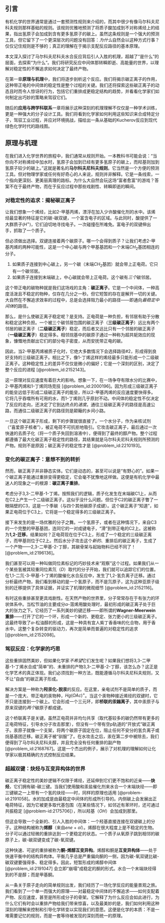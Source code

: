 ## 引言
有机化学的世界通常是通过一套预测性规则来介绍的，而其中很少有像马尔科夫尼科夫规则那样基础的规则。该规则优雅地预测了将质子酸加成到不对称烯烃上的结果，指出氢原子会加成到含有更多氢原子的碳上。虽然这条规则是一个强大的预测工具，但它留下了一个更深层次的问题没有回答：*为什么*自然会以这种方式行事？仅仅记住规则是不够的；真正的理解在于揭示支配反应路径的基本原理。

本文深入探讨了马尔科夫尼科夫水合反应背后引人入胜的机理，超越了“是什么”的层面，去探索“为什么”。我们将研究反应中间体那转瞬即逝、高能量的世界，以理解对稳定性的不懈追求如何决定了最终产物。

在第一章**原理与机理**中，我们将逐步剖析这个反应。我们将揭示碳正离子的作用，这种带正电的中间体的稳定性是整个过程的关键。我们还将探索这些碳正离子的动态且时而令人惊讶的行为，包括它们重排成更稳定结构的趋势，并看看化学家们如何制定出巧妙的策略来驾驭它们。

随后的**应用与跨学科联系**一章将展示这种深刻的机理理解不仅仅是一种学术训练，更是一种强大的分子设计工具。我们将看到化学家如何利用这些知识来合成特定分子，驾驭工业过程，并应对环境挑战，描绘出一条从基础的Kucherov反应到现代绿色化学时代的路线图。

## 原理与机理

在我们进入化学世界的旅程中，我们通常从规则开始。一本教科书可能会说：“当你向不对称烯烃中加水时，氢原子会加到已经有更多氢原子的碳上，而羟基则加到氢原子较少的碳上。”这就是著名的**马尔科夫尼科夫规则**。它当然是一个方便的预测工具。但对物理学家或任何有好奇心的人来说，规则并非解释。它是一条线索，一个指向更深刻、更美丽真理的路标。为什么大自然会玩这场“富者愈富”的游戏？答案不在于最终产物，而在于反应过程中那些戏剧性、转瞬即逝的瞬间。

### 对稳定性的追求：揭秘碳正离子

让我们想象一个烯烃，比如2-甲基丙烯，漂浮在加入少许酸催化剂的水中。该烯烃最显著的特征是它的碳-碳双键，一个富含电子的区域。与此同时，酸提供了一大群质子($H^+$)，它们迫切地寻找电子。一次碰撞在所难免。富电子的双键伸出手，抓取了一个质子。

但必须做出选择。双键连接着两个碳原子。哪一个会得到质子？让我们考虑2-甲基丙烯的两种可能性，这是一个中心碳与两个甲基基团和一个末端$CH_2$基团相连的分子。

1.  如果质子连接到中心碳上，另一个碳（末端$CH_2$基团）就会带上正电荷。它只有一个碳邻居。
2.  如果质子连接到末端碳上，中心碳就会带上正电荷。这个碳有*三个*碳邻居。

这个带正电的碳物种就是我们这场戏的主角：**碳正离子**。它是一个中间体，一种高度活泼且不稳定的物种，仅存在几分之一秒。但它短暂的存在是解开一切的关键。大自然在不懈追求效率的过程中，总是会选择阻力最小的路径——即通向*最稳定中间体*的路径。

那么，是什么使碳正离子稳定呢？是支持。正电荷是一种负担，有邻居有助于分散和稳定这种负担。一个被三个碳邻居包围的碳正离子（**三级碳正离子**）远比有两个邻居的碳正离子（**二级碳正离子**）稳定，而后者又远比只有一个邻居的碳正离子（**一级碳正离子**）稳定得多。相邻烷基中的碳原子通过一种称为超共轭效应的现象，慷慨地贡献出它们的部分电子密度，从而安抚带正电的碳。

因此，当2-甲基丙烯被质子化时，它绝大多数情况下会选择路径#2，形成得到良好支持的三级碳正离子。相比之下，像1-丁烯这样的烯烃最多只能形成一个二级碳正离子。这种稳定性上的差异不仅仅是微小的偏好；它是一个深刻的区别，决定了整个反应的进程 [@problem_id:2152143]。

这一原理对反应速度有着巨大的影响。想象一下，在一场争夺有限水分的比赛中，2-甲基丙烯和1-丁烯同场竞技 [@problem_id:2000196]。因为形成三级碳正离子的能垒远低于形成二级碳正离子的能垒，所以2-甲基丙烯的反应速度要快得多。它将几乎吞噬所有可用的水，而1-丁烯则几乎原封不动。中间体的稳定性不仅决定了反应的走向，还决定了它到达终点的*速度*。通往三级碳正离子的路径是高速公路，而通往二级碳正离子的路径则是颠簸的乡间小路。

一旦这个碳正离子形成，剩下的步骤就很直接了。一个水分子，作为亲核试剂（“喜爱原子核者”），被正电荷不可抗拒地吸引。它攻击碳正离子，最后通过一次快速的去质子化（将一个质子失回到溶液中），便得到了最终的醇产物。整个过程都遵循了最大化碳正离子稳定性的路径，其结果就是马尔科夫尼科夫规则所预测的产物。规则不是原因；碳正离子的稳定性才是 [@problem_id:2210193]。

### 变化的碳正离子：意想不到的转折

然而，碳正离子并非静态实体。它们是动态的，甚至可以说是“有野心的”。如果一个碳正离子能通过重排变得更稳定，它会毫不犹豫地这样做。这便是有机化学中最迷人的现象之一的根源：**碳正离子重排**。

考虑分子3,3-二甲基-1-丁烯。按照我们的逻辑，质子化发生在末端碳C1上，从而在C2上产生一个二级碳正离子。这似乎没什么问题。但位于C2的碳正离子瞥了一眼隔壁的C3，这是一个季碳（与四个其他碳原子成键）。这个碳正离子“知道”，如果正电荷位于C3上，它将是一个稳定得多的三级碳正离子。

接下来发生的是一场优雅的分子之舞。一个氢原子，或者在这种情况下，来自C3的一个完整的甲基基团，连同它的一对成键电子，“滑”到带正电的C2上。这被称为**1,2-迁移**。结果如何？正电荷现在位于C3上，形成了一个稳定的三级碳正离子，而甲基则位于C2上。然后水分子攻击这个*新的*、重排后的碳正离子，生成了一个产物——2,3-二甲基-2-丁醇，其碳骨架与起始物料已经不同了！[@problem_id:2196136]。

我们甚至可以用一种叫做同位素标记的巧妙技术来“观察”这个过程。如果我们从一个某些氢被其较重同位素氘（$D$）取代的分子开始，我们就可以追踪它们的位置。在1,1-二氘-3-甲基-1-丁烯的酸催化水合反应中，发生了1,2-氢负离子迁移。通过分析最终产物，我们看到移动的是一个氢原子，而不是氘原子，这为这种亚原子级别的迁移提供了具体证据，并证实了机理的微观细节 [@problem_id:2152116]。

有时这些重排甚至更具戏剧性。在天然产物的世界里，分子常常存在于有张力的环状体系中。当松节油的主要成分$\alpha$-蒎烯用酸处理时，最初形成的碳正离子处于巨大的张力之下。它经历了一系列美妙的键迁移——即所谓的**Wagner-Meerwein重排**——打开了它的一个环，形成一个新的、更稳定、张力更小的三级碳正离子。这最终导致了$\alpha$-松油醇的形成，这是一种具有宜人紫丁香香味的化合物，用于香水中。这整个复杂转变的驱动力，再次是简单而普遍的对稳定性的追求 [@problem_id:2152098]。

### 驾驭反应：化学家的巧思

这些重排固然美妙，但如果化学家*不希望*它们发生呢？如果我们想将3,3-二甲基-1-丁烯水合成“简单”的、未重排的产物3,3-二甲基-2-丁醇，该怎么办？这正是化学艺术的真正体现。我们必须找到一种方法，既能遵循马尔科夫尼科夫规则，又不让“自由”的碳正离子形成。

解决方案是一种称为**羟汞化-脱汞**的反应。在这里，亲电试剂不是简单的质子，而是一个庞大、带正电的汞物种，$Hg(OAc)^+$。当这个汞物种接近烯烃的双键时，它不只是连接到一个碳上。它会形成一个三元环，即**桥联的汞鎓离子**，其中汞原子与原来双键的*两个*碳原子都成键。

这个桥联离子是关键。虽然正电荷并非均匀共享（取代基较多的碳仍然带有更多的正电荷特征，引导水分子攻击那里），但没有一个带有空p轨道的“开放式”碳正离子。汞原子就像一个支架，将两个碳原子固定在位，阻止任何不安分的氢负离子或烷基基团迁移。碳正离子被“驯服”了。在水攻击之后，汞在第二步中被除去，我们便得到了马尔科夫尼科夫醇，并且完全没有任何重排的副产物 [@problem_id:2168767]。这是一个杰出的例子，展示了对机理的理解如何让化学家以极其精确的方式控制反应结果。

### 超越双键：炔烃与互变异构体的世界

碳正离子稳定性的美妙逻辑不仅限于烯烃，还延伸到它们更不饱和的近亲——**炔烃**，它们拥有碳-碳三键。当我们使用酸和汞盐催化剂来水合一个末端炔烃——即三键碳之一上带有一个氢的炔烃——时，同样的原理也适用 [@problem-id:2191058]。水的加成是由最稳定中间体的形成所引导的。内侧碳上会发展出正电荷特征，因为它被更多取代基包围（在某些情况下，如邻近有苯环时，还可通过共振稳定 [@problem-id:2175706]），所以羟基（$OH$）会加成到那里。

但这会导致一个全新的、引人入胜的中间体：一个羟基直接连接在双键碳上的分子。这种结构被称为**烯醇**（来自*ene* + *ol*）。烯醇在很大程度上是不稳定的生物。分子可以通过轻微的重排达到一个更稳定的状态。一个质子从氧原子跳到相邻的碳原子上，碳-碳双键变成了碳-氧双键。

这种快速、可逆的重排被称为**酮-烯醇互变异构**。烯醇和酮是**互变异构体**——处于快速平衡中的结构异构体。平衡几乎总是严重偏向酮的一侧，因为碳-氧双键比碳-碳双键要强得多、稳定得多。因此，短暂形成的烯醇中间体 [@problem_id:2191047] 会立即“崩塌”成稳定的酮的形式。水合一个末端炔烃得到的不是醇；而是甲基酮。

从一条关于原子走向的简单规则出发，我们经历了一场化学反应的能量景观之旅。我们看到了一个单一而强大的原理——对最稳定中间体的不懈追求——如何支配着产物、反应速度，甚至是所形成分子的骨架。它解释了为什么反应会如此进行，为什么它们有时会以重排产物给我们带来惊喜，以及最美妙的是，我们如何利用这种深刻的理解来控制和引导化学转变以实现我们的意愿。这便是化学的本质：不是一堆需要记忆的规则，而是一套等待被发现的深刻而统一的原理。

